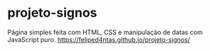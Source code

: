 # projeto-signos
Página simples feita com HTML, CSS e manipulação de datas com JavaScript puro.
https://feliped4ntas.github.io/projeto-signos/
